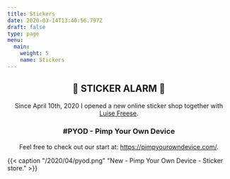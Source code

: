 ```yaml
---
title: Stickers
date: 2020-03-14T13:40:56.797Z
draft: false
type: page
menu:
  main:
    weight: 5
    name: Stickers
---
```


<h2 style="text-align:center">🚨 STICKER ALARM 🚨</h2>

<p style="text-align:center">
Since April 10th, 2020 I opened a new online sticker shop together with <a href="https://twitter.com/LuiseFreese" title="Twitter from Luise Freese">Luise Freese</a>.
</p>

<h3 style="text-align:center">#PYOD - Pimp Your Own Device</h3>

<p style="text-align:center">
Feel free to check out our start at: <a href="https://pimpyourowndevice.com?utm_source=eliostruyf" title="Pimp Your Own Device">https://pimpyourowndevice.com/</a>.
</p>

{{< caption "/2020/04/pyod.png" "New - Pimp Your Own Device - Sticker store." >}}

